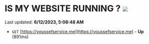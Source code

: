 # IS MY WEBSITE RUNNING ? [![](https://img.shields.io/static/v1?label=Sponsor&message=%E2%9D%A4&logo=GitHub&color=%23fe8e86)](https://github.com/sponsors/<username>)

Last updated: **6/12/2023, 5:08:48 AM**

- `GET` [https://youssefservice.me](https://youssefservice.me) - **Up** (891ms)
